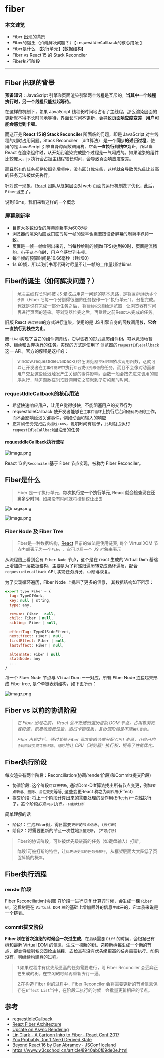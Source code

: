 # fiber

### 本文速览

- Fiber 出现的背景
- Fiber的诞生（如何解决问题？）【 requestIdleCallback的核心用法 】
- Fiber是什么 【执行单元】【数据结构】
- Fiber vs React 15 的 Stack Reconciler
- Fiber执行阶段



------





## Fiber 出现的背景

**预备知识**：JavaScript 引擎和页面渲染引擎两个线程是互斥的，**当其中一个线程执行时，另一个线程只能挂起等待**。 

在这样的机制下，如果 JavaScript 线程长时间地占用了主线程，那么渲染层面的更新就不得不长时间地等待，界面长时间不更新，会导致**页面响应度变差，用户可能会感觉到卡顿**。

而这正是 **React 15 的 Stack Reconciler** 所面临的问题，即是 JavaScript 对主线程的超时占用问题。Stack Reconciler （diff算法） 是一个**同步的递归过程**，使用的是 JavaScript 引擎自身的函数调用栈，它会**一直执行到栈空为止**，所以当 React 在渲染组件时，从开始到渲染完成整个过程是一气呵成的。如果渲染的组件比较庞大，js 执行会占据主线程较长时间，会导致页面响应度变差。

而且所有的任务都是按照先后顺序，没有区分优先级，这样就会导致优先级比较高的任务无法被优先执行。

针对这一现象，[React](https://www.w3cschool.cn/react/) 团队从框架层面对 web 页面的运行机制做了优化，此后，`Fiber`诞生了。



说到16ms，我们来看这样的一个概念

### 屏幕刷新率

- 目前大多数设备的屏幕刷新率为60次/秒
- 浏览器的渲染动画或页面的每一帧的速率也需要跟设备屏幕的刷新率保持一致。
- 页面是一帧一帧绘制出来的，当每秒绘制的帧数(FPS)达到60时，页面是流畅的，小于这个值时，用户会感觉到卡顿。
- 每个帧的预算时间是16.66毫秒（1秒/60）
- 1s 60帧，所以我们书写代码时尽量不让一帧的工作量超过16ms



## Fiber的诞生（如何解决问题？）

> 解决主线程长时间被 JS 晕眩占用这一问题的基本思路，是将`运算切割为多个步骤`（Fiber 把每一个分割得很细的任务视作一个"执行单元"），分批完成。也就是说在完成一部分任务之后， 将`控制权交回`给浏览器，让浏览器有时间再进行页面的渲染。等浏览器忙完之后，再继续之前React未完成的任务。

旧版 React `通过递归`的方式进行渲染，使用的是 JS 引擎自身的函数调用栈，**它会一直执行到栈空为止**。

而`Fiber`实现了自己的组件调用栈，它以链表的形式遍历组件树，可以灵活地暂停、继续和丢弃执行的任务。实现的方式是使用了 浏览器的`requestIdleCallback`这一 API。官方的解释是这样的：

> window.requestIdleCallback()会在浏览器`空闲时期`依次调用函数，这就可以让开发者在`主事件循环`中执行`后台`或`优先级低`的任务，而且不会像对动画和用户交互这些延迟触发产生关键的事件影响。函数一般会按先进先调用的顺序执行，除非函数在浏览器调用它之前就到了它的超时时间。

### requestIdleCallback的核心用法

- 希望快速响应用户，让用户觉得够快，不能阻塞用户的交互行为
- requestIdleCallback 使开发者能够在`主事件循环`上执行后台和`低优先级`的工作，而不会影响延迟关键事件，例如动画和输入的响应
- 正常帧任务完成后`没超过16ms`，说明时间有赋予，此时就会执行`requestIdleCallback`里注册的任务

#### requestIdleCallback执行流程

![image.png](https://i.loli.net/2021/08/24/VM4esRX3ZhDcoQy.png)





React 16 的`Reconciler`基于 Fiber 节点实现，被称为 Fiber Reconciler。





## Fiber是什么

> Fiber 是一个执行单元，**每次执行完一个执行单元, React 就会检查现在还剩多少时间**，如果没有时间就将控制权让出去

![image.png](https://i.loli.net/2021/08/24/TaiWJQ7N3xFwsCe.png)

![image.png](https://i.loli.net/2021/08/24/kEUyWiZM3OhGjP7.png)

### Fiber Node 及 Fiber Tree

> Fiber是一种数据结构，[React](https://www.w3cschool.cn/react/) 目前的做法是使用链表, 每个 VirtualDOM 节点内部表示为一个`Fiber`，它可以用一个 JS 对象来表示

从流程图上看到会有 `Fiber Node` 节点，这个是在 react 生成的 Virtual Dom 基础上增加的一层数据结构，主要是为了将递归遍历转变成循环遍历，配合 `requestIdleCallback` API, 实现任务拆分、中断与恢复。

为了实现循环遍历，Fiber Node 上携带了更多的信息， 其数据结构如下所示：

```js
export type Fiber = {
  tag: TypeOfWork,
  key: null | string,
  type: any,

  return: Fiber | null,
  child: Fiber | null,
  sibling: Fiber | null,

  effectTag: TypeOfSideEffect,
  nextEffect: Fiber | null,
  firstEffect: Fiber | null,
  lastEffect: Fiber | null,

  alternate: Fiber | null,
  stateNode: any,
  ...
}
```

每一个 Fiber Node 节点与 Virtual Dom 一一对应，所有 Fiber Node 连接起来形成 Fiber tree, 是个单链表树结构，如下图所示：

![image.png](https://i.loli.net/2021/08/24/usiMcfrQbUq6KeC.png)



## Fiber vs 以前的协调阶段

> *在 Fiber 出现之前， React 会不断递归遍历虚拟 DOM 节点，占用着浏览器资源，积极地浪费性能，造成卡顿现象，且协调阶段是不能*`被打断的`*。*
>
> *Fiber 出现之后，通过某些 Fiber 调度策略合理分配 CPU 资源，让自己的*`协调阶段变成可被终端`*，*`适时`*地让 CPU（浏览器）执行权，提高了性能优化。*





## Fiber执行阶段

每次渲染有两个阶段：Reconciliation(协调/render阶段)和Commit(提交阶段)

- 协调阶段: 这个阶段`可以被中断`, 通过Dom-Diff算法找出所有节点变更，例如`节点新增`、`删除`、`属性变更`等等, 这些变更React 称之为`副作用`(Effect)
- 提交阶段: 将上一个阶段计算出来的需要处理的副作用(Effects)一次性执行了。这个阶段必须`同步`执行，`不能被打断`

简单理解的话

- 阶段1：生成Fiber树，得出需要`更新`的`节点信息`。（`可打断`）
- 阶段2：将需要更新的节点一次性地`批量更新`。（`不可打断`）

> Fiber的协调阶段，可以被优先级较高的任务（如键盘输入）打断。
>
> 阶段1可被打断的特性，让`优先级更高的任务先执行`，从框架层面大大降低了页面掉帧的概率。





## Fiber执行流程

### render阶段

Fiber Reconciliation(协调) 在阶段一进行 Diff 计算的时候，会生成一棵 `Fiber 树`。这棵树是在 `Virtual DOM 树`的基础上增加额外的信息`生成`来的，它本质来说是一个链表。





### commit提交阶段

**Fiber 树在首次渲染的时候会一次过生成**。在`后续`需要 `Diff` 的时候，会根据已有树和最新 Virtual DOM 的信息，生成一棵新的树。这颗新树每生成一个新的节点，都会将控制权交回给主线程，去检查有没有优先级更高的任务需要执行。如果没有，则继续构建树的过程。

> 1.如果过程中有优先级更高的任务需要进行，则 Fiber Reconciler 会丢弃正在生成的树，在空闲的时候再重新执行一遍。
>
> 2.在构造 Fiber 树的过程中，Fiber Reconciler 会将需要更新的节点信息保存在`Effect List`当中，在阶段二执行的时候，会批量更新相应的节点。









## 参考

- [requestIdleCallback](https://link.zhihu.com/?target=https%3A//developer.mozilla.org/zh-CN/docs/Web/API/Window/requestIdleCallback)
- [React Fiber Architecture](https://link.zhihu.com/?target=https%3A//github.com/acdlite/react-fiber-architecture)
- [Update on Async Rendering](https://link.zhihu.com/?target=https%3A//reactjs.org/blog/2018/03/27/update-on-async-rendering.html)
- [Lin Clark - A Cartoon Intro to Fiber - React Conf 2017](https://link.zhihu.com/?target=https%3A//www.youtube.com/watch%3Fv%3DZCuYPiUIONs%26t%3D489s)
- [You Probably Don't Need Derived State](https://link.zhihu.com/?target=https%3A//reactjs.org/blog/2018/06/07/you-probably-dont-need-derived-state.html)
- [Beyond React 16 by Dan Abramov - JSConf Iceland](https://link.zhihu.com/?target=https%3A//www.youtube.com/watch%3Fv%3Dv6iR3Zk4oDY%26t%3D1815s)
- https://www.w3cschool.cn/article/8940ab0f69de0e.html

